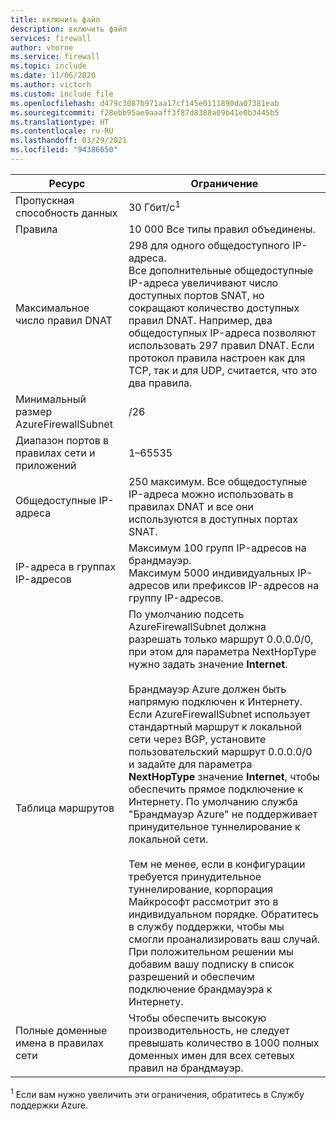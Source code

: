 ```yaml
---
title: включить файл
description: включить файл
services: firewall
author: vhorne
ms.service: firewall
ms.topic: include
ms.date: 11/06/2020
ms.author: victorh
ms.custom: include file
ms.openlocfilehash: d479c3087b971aa17cf145e0111890da07381eab
ms.sourcegitcommit: f28ebb95ae9aaaff3f87d8388a09b41e0b3445b5
ms.translationtype: HT
ms.contentlocale: ru-RU
ms.lasthandoff: 03/29/2021
ms.locfileid: "94386650"
---
```

| Ресурс | Ограничение |
| --- | --- |
| Пропускная способность данных |30 Гбит/с<sup>1</sup> |
|Правила|10 000 Все типы правил объединены.|
|Максимальное число правил DNAT|298 для одного общедоступного IP-адреса.<br>Все дополнительные общедоступные IP-адреса увеличивают число доступных портов SNAT, но сокращают количество доступных правил DNAT. Например, два общедоступных IP-адреса позволяют использовать 297 правил DNAT. Если протокол правила настроен как для TCP, так и для UDP, считается, что это два правила.|
|Минимальный размер AzureFirewallSubnet |/26|
|Диапазон портов в правилах сети и приложений|1–65535|
|Общедоступные IP-адреса|250 максимум. Все общедоступные IP-адреса можно использовать в правилах DNAT и все они используются в доступных портах SNAT.|
|IP-адреса в группах IP-адресов|Максимум 100 групп IP-адресов на брандмауэр.<br>Максимум 5000 индивидуальных IP-адресов или префиксов IP-адресов на группу IP-адресов.
|Таблица маршрутов|По умолчанию подсеть AzureFirewallSubnet должна разрешать только маршрут 0.0.0.0/0, при этом для параметра NextHopType нужно задать значение **Internet**.<br><br>Брандмауэр Azure должен быть напрямую подключен к Интернету. Если AzureFirewallSubnet использует стандартный маршрут к локальной сети через BGP, установите пользовательский маршрут 0.0.0.0/0 и задайте для параметра **NextHopType** значение **Internet**, чтобы обеспечить прямое подключение к Интернету. По умолчанию служба "Брандмауэр Azure" не поддерживает принудительное туннелирование к локальной сети.<br><br>Тем не менее, если в конфигурации требуется принудительное туннелирование, корпорация Майкрософт рассмотрит это в индивидуальном порядке. Обратитесь в службу поддержки, чтобы мы смогли проанализировать ваш случай. При положительном решении мы добавим вашу подписку в список разрешений и обеспечим подключение брандмауэра к Интернету.|
|Полные доменные имена в правилах сети|Чтобы обеспечить высокую производительность, не следует превышать количество в 1000 полных доменных имен для всех сетевых правил на брандмауэр.|

<sup>1</sup> Если вам нужно увеличить эти ограничения, обратитесь в Службу поддержки Azure.
